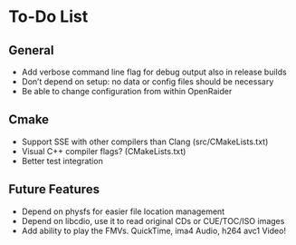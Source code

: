 # To-Do List

## General

* Add verbose command line flag for debug output also in release builds
* Don’t depend on setup: no data or config files should be necessary
* Be able to change configuration from within OpenRaider

## Cmake

* Support SSE with other compilers than Clang (src/CMakeLists.txt)
* Visual C++ compiler flags? (CMakeLists.txt)
* Better test integration

## Future Features

* Depend on physfs for easier file location management
* Depend on libcdio, use it to read original CDs or CUE/TOC/ISO images
* Add ability to play the FMVs. QuickTime, ima4 Audio, h264 avc1 Video!

